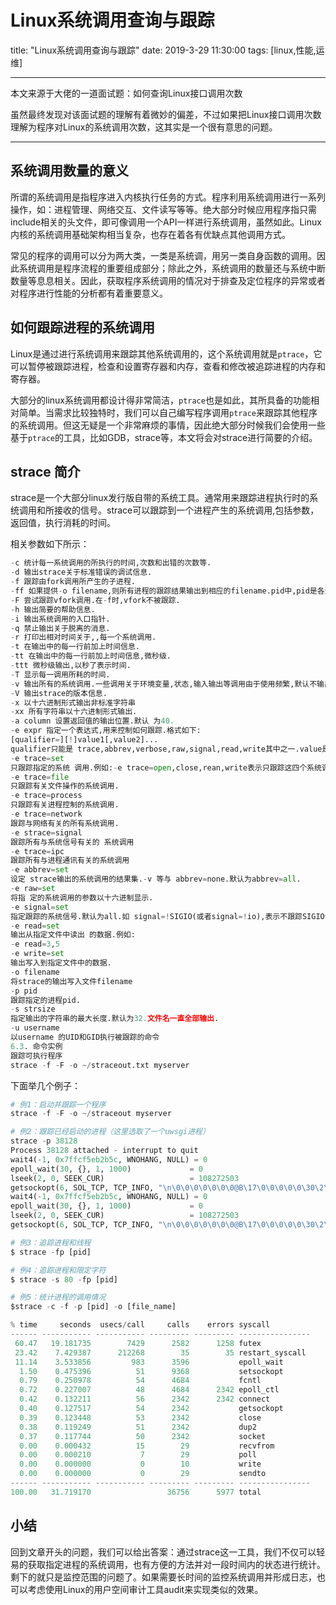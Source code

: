 # Linux系统调用查询与跟踪

title: "Linux系统调用查询与跟踪"
date: 2019-3-29 11:30:00
tags: [linux,性能,运维]

---

本文来源于大佬的一道面试题：如何查询Linux接口调用次数

虽然最终发现对该面试题的理解有着微妙的偏差，不过如果把Linux接口调用次数理解为程序对Linux的系统调用次数，这其实是一个很有意思的问题。

<!--more-->

---

## 系统调用数量的意义
所谓的系统调用是指程序进入内核执行任务的方式。程序利用系统调用进行一系列操作，如：进程管理、网络交互、文件读写等等。绝大部分时候应用程序指只需include相关的头文件，即可像调用一个API一样进行系统调用，虽然如此。Linux内核的系统调用基础架构相当复杂，也存在着各有优缺点其他调用方式。

常见的程序的调用可以分为两大类，一类是系统调，用另一类自身函数的调用。因此系统调用是程序流程的重要组成部分；除此之外，系统调用的数量还与系统中断数量等息息相关。因此，获取程序系统调用的情况对于排查及定位程序的异常或者对程序进行性能的分析都有着重要意义。

## 如何跟踪进程的系统调用
Linux是通过进行系统调用来跟踪其他系统调用的，这个系统调用就是`ptrace`，它可以暂停被跟踪进程，检查和设置寄存器和内存，查看和修改被追踪进程的内存和寄存器。

大部分的linux系统调用都设计得非常简洁，`ptrace`也是如此，其所具备的功能相对简单。当需求比较独特时，我们可以自己编写程序调用`ptrace`来跟踪其他程序的系统调用。但这无疑是一个非常麻烦的事情，因此绝大部分时候我们会使用一些基于`ptrace`的工具，比如GDB，strace等，本文将会对strace进行简要的介绍。

## strace 简介
strace是一个大部分linux发行版自带的系统工具。通常用来跟踪进程执行时的系统调用和所接收的信号。strace可以跟踪到一个进程产生的系统调用,包括参数，返回值，执行消耗的时间。

相关参数如下所示：

```python
-c 统计每一系统调用的所执行的时间,次数和出错的次数等.
-d 输出strace关于标准错误的调试信息.
-f 跟踪由fork调用所产生的子进程.
-ff 如果提供-o filename,则所有进程的跟踪结果输出到相应的filename.pid中,pid是各进程的进程号.
-F 尝试跟踪vfork调用.在-f时,vfork不被跟踪.
-h 输出简要的帮助信息.
-i 输出系统调用的入口指针.
-q 禁止输出关于脱离的消息.
-r 打印出相对时间关于,,每一个系统调用.
-t 在输出中的每一行前加上时间信息.
-tt 在输出中的每一行前加上时间信息,微秒级.
-ttt 微秒级输出,以秒了表示时间.
-T 显示每一调用所耗的时间.
-v 输出所有的系统调用.一些调用关于环境变量,状态,输入输出等调用由于使用频繁,默认不输出.
-V 输出strace的版本信息.
-x 以十六进制形式输出非标准字符串
-xx 所有字符串以十六进制形式输出.
-a column 设置返回值的输出位置.默认 为40.
-e expr 指定一个表达式,用来控制如何跟踪.格式如下:
[qualifier=][!]value1[,value2]...
qualifier只能是 trace,abbrev,verbose,raw,signal,read,write其中之一.value是用来限定的符号或数字.默认的qualifier是trace.感叹号是否定符号.例如:-eopen等价于 -e trace=open,表示只跟踪open调用.而-etrace!=open表示跟踪除了open以外的其他调用.有两个特殊的符号 all 和 none. 注意有些shell使用!来执行历史记录里的命令,所以要使用\\.
-e trace=set
只跟踪指定的系统 调用.例如:-e trace=open,close,rean,write表示只跟踪这四个系统调用.默认的为set=all.
-e trace=file
只跟踪有关文件操作的系统调用.
-e trace=process
只跟踪有关进程控制的系统调用.
-e trace=network
跟踪与网络有关的所有系统调用.
-e strace=signal
跟踪所有与系统信号有关的 系统调用
-e trace=ipc
跟踪所有与进程通讯有关的系统调用
-e abbrev=set
设定 strace输出的系统调用的结果集.-v 等与 abbrev=none.默认为abbrev=all.
-e raw=set
将指 定的系统调用的参数以十六进制显示.
-e signal=set
指定跟踪的系统信号.默认为all.如 signal=!SIGIO(或者signal=!io),表示不跟踪SIGIO信号.
-e read=set
输出从指定文件中读出 的数据.例如:
-e read=3,5
-e write=set
输出写入到指定文件中的数据.
-o filename
将strace的输出写入文件filename
-p pid
跟踪指定的进程pid.
-s strsize
指定输出的字符串的最大长度.默认为32.文件名一直全部输出.
-u username
以username 的UID和GID执行被跟踪的命令
6.3. 命令实例
跟踪可执行程序
strace -f -F -o ~/straceout.txt myserver
```

下面举几个例子：

```python
# 例1：启动并跟踪一个程序
strace -f -F -o ~/straceout myserver

# 例2：跟踪已经启动的进程（这里选取了一个uwsgi进程）
strace -p 38128
Process 38128 attached - interrupt to quit
wait4(-1, 0x7ffcf5eb2b5c, WNOHANG, NULL) = 0
epoll_wait(30, {}, 1, 1000)             = 0
lseek(2, 0, SEEK_CUR)                   = 108272503
getsockopt(6, SOL_TCP, TCP_INFO, "\n\0\0\0\0\0\0\0@B\17\0\0\0\0\0\30\2\0\0\0\0\0\0\0\0\0\0d\0\0\0"..., [104]) = 0
wait4(-1, 0x7ffcf5eb2b5c, WNOHANG, NULL) = 0
epoll_wait(30, {}, 1, 1000)             = 0
lseek(2, 0, SEEK_CUR)                   = 108272503
getsockopt(6, SOL_TCP, TCP_INFO, "\n\0\0\0\0\0\0\0@B\17\0\0\0\0\0\30\2\0\0\0\0\0\0\0\0\0\0d\0\0\0"..., [104]) = 0

# 例3：追踪进程和线程 
$ strace -fp [pid]

# 例4：追踪进程和限定字符 
$ strace -s 80 -fp [pid]

# 例5：统计进程的调用情况
$strace -c -f -p [pid] -o [file_name]

% time     seconds  usecs/call     calls    errors syscall
------ ----------- ----------- --------- --------- ----------------
 60.47   19.181735        7429      2582      1258 futex
 23.42    7.429387      212268        35        35 restart_syscall
 11.14    3.533856         983      3596           epoll_wait
  1.50    0.475396          51      9368           setsockopt
  0.79    0.250978          54      4684           fcntl
  0.72    0.227007          48      4684      2342 epoll_ctl
  0.42    0.132211          56      2342      2342 connect
  0.40    0.127517          54      2342           getsockopt
  0.39    0.123448          53      2342           close
  0.38    0.119249          51      2342           dup2
  0.37    0.117744          50      2342           socket
  0.00    0.000432          15        29           recvfrom
  0.00    0.000210           7        29           poll
  0.00    0.000000           0        10           write
  0.00    0.000000           0        29           sendto
------ ----------- ----------- --------- --------- ----------------
100.00   31.719170                 36756      5977 total

```

## 小结

回到文章开头的问题，我们可以给出答案：通过strace这一工具，我们不仅可以轻易的获取指定进程的系统调用，也有方便的方法并对一段时间内的状态进行统计。剩下的就只是监控范围的问题了。如果需要长时间的监控系统调用并形成日志，也可以考虑使用Linux的用户空间审计工具audit来实现类似的效果。